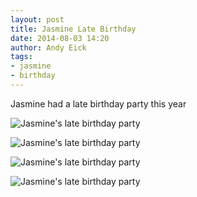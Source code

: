 ```yaml
---
layout: post
title: Jasmine Late Birthday
date: 2014-08-03 14:20
author: Andy Eick
tags: 
- jasmine
- birthday
---
```

Jasmine had a late birthday party this year

![Jasmine's late birthday party](http://media.eick.us/media/photographs/2014/2014-08-03/jasmine-11th-birthday-2014-08-03-17-11-41.jpg)

![Jasmine's late birthday party](http://media.eick.us/media/photographs/2014/2014-08-03/jasmine-11th-birthday-2014-08-03-17-12-54.jpg)

![Jasmine's late birthday party](http://media.eick.us/media/photographs/2014/2014-08-03/jasmine-11th-birthday-2014-08-03-20-02-42.jpg)

![Jasmine's late birthday party](http://media.eick.us/media/photographs/2014/2014-08-03/jasmine-11th-birthday-2014-08-03-20-02-56.jpg)

